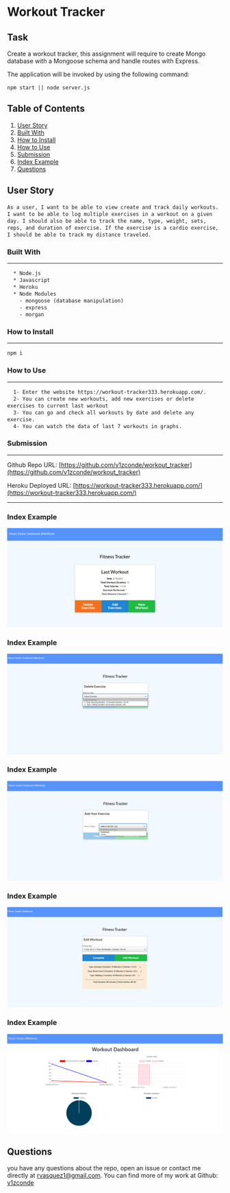 # Workout Tracker

## Task

Create a workout tracker, this assignment will require to create Mongo database with a Mongoose schema and handle routes with Express.

The application will be invoked by using the following command:

```
npm start || node server.js
```
  ## Table of Contents

  1. [User Story](#user-story)
  2. [Built With](#built-with)
  3. [How to Install](#how-to-install)
  4. [How to Use](#how-to-use)
  5. [Submission](#submission)
  6. [Index Example](#index-example)
  7. [Questions](#questions)

## User Story

```
As a user, I want to be able to view create and track daily workouts. I want to be able to log multiple exercises in a workout on a given day. I should also be able to track the name, type, weight, sets, reps, and duration of exercise. If the exercise is a cardio exercise, I should be able to track my distance traveled.
```
### Built With
----
```
  * Node.js
  * Javascript
  * Heroku
  * Node Modules
    - mongoose (database manipulation)
    - express
    - morgan
```    
### How to Install
----
```
npm i
```

### How to Use
----
```
  1- Enter the website https://workout-tracker333.herokuapp.com/.
  2- You can create new workouts, add new exercises or delete exercises to current last workout
  3- You can go and check all workouts by date and delete any exercise.
  4- You can watch the data of last 7 workouts in graphs.
```    
### Submission
---

Github Repo URL: 
[https://github.com/v1zconde/workout_tracker](https://github.com/v1zconde/workout_tracker)

Heroku Deployed URL: 
[https://workout-tracker333.herokuapp.com/](https://workout-tracker333.herokuapp.com/)

---
### Index Example
![Index](./public/img/index.png)

### Index Example
![Delete Exercise](./public/img/deleteExercise.png)

### Index Example
![Add Exercise](./public/img/addExercise.png)

### Index Example
![All Workouts](./public/img/allworkouts.png)

### Index Example
![Dashboard](./public/img/dashboard.png)


  ## Questions
you have any questions about the repo, open an issue or contact me directly at rvasquez1@gmail.com. You can find more of my work at 
  Github: [v1zconde](http://github.com/v1zconde)

